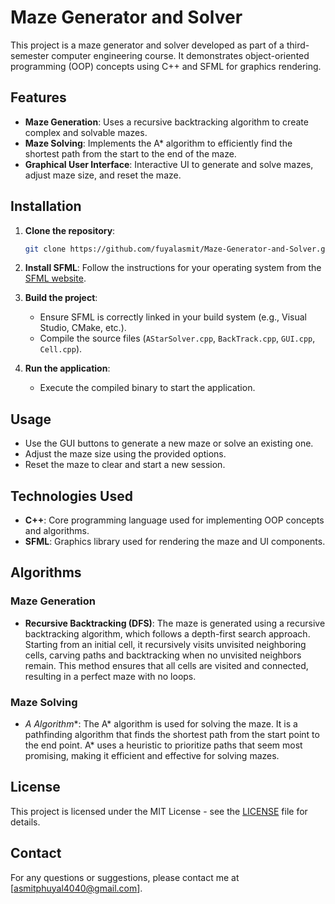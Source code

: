 # Maze Generator and Solver

This project is a maze generator and solver developed as part of a third-semester computer engineering course. It demonstrates object-oriented programming (OOP) concepts using C++ and SFML for graphics rendering.

## Features

- **Maze Generation**: Uses a recursive backtracking algorithm to create complex and solvable mazes.
- **Maze Solving**: Implements the A* algorithm to efficiently find the shortest path from the start to the end of the maze.
- **Graphical User Interface**: Interactive UI to generate and solve mazes, adjust maze size, and reset the maze.

## Installation

1. **Clone the repository**:
    ```bash
    git clone https://github.com/fuyalasmit/Maze-Generator-and-Solver.git
    ```

2. **Install SFML**:
    Follow the instructions for your operating system from the [SFML website](https://www.sfml-dev.org/download.php).

3. **Build the project**:
    - Ensure SFML is correctly linked in your build system (e.g., Visual Studio, CMake, etc.).
    - Compile the source files (`AStarSolver.cpp`, `BackTrack.cpp`, `GUI.cpp`, `Cell.cpp`).

4. **Run the application**:
    - Execute the compiled binary to start the application.

## Usage

- Use the GUI buttons to generate a new maze or solve an existing one.
- Adjust the maze size using the provided options.
- Reset the maze to clear and start a new session.

## Technologies Used

- **C++**: Core programming language used for implementing OOP concepts and algorithms.
- **SFML**: Graphics library used for rendering the maze and UI components.

## Algorithms

### Maze Generation

- **Recursive Backtracking (DFS)**: The maze is generated using a recursive backtracking algorithm, which follows a depth-first search approach. Starting from an initial cell, it recursively visits unvisited neighboring cells, carving paths and backtracking when no unvisited neighbors remain. This method ensures that all cells are visited and connected, resulting in a perfect maze with no loops.

### Maze Solving

- **A* Algorithm**: The A* algorithm is used for solving the maze. It is a pathfinding algorithm that finds the shortest path from the start point to the end point. A* uses a heuristic to prioritize paths that seem most promising, making it efficient and effective for solving mazes.

## License

This project is licensed under the MIT License - see the [LICENSE](LICENSE) file for details.

## Contact

For any questions or suggestions, please contact me at [asmitphuyal4040@gmail.com].
